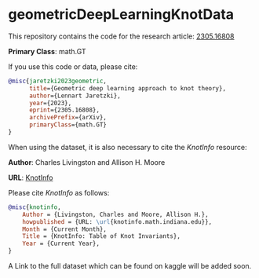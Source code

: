 # geometricDeepLearningKnotData

This repository contains the code for the research article: [2305.16808](https://arxiv.org/abs/2305.16808)

**Primary Class**: math.GT

If you use this code or data, please cite:

```bibtex
@misc{jaretzki2023geometric,
      title={Geometric deep learning approach to knot theory}, 
      author={Lennart Jaretzki},
      year={2023},
      eprint={2305.16808},
      archivePrefix={arXiv},
      primaryClass={math.GT}
}
```

When using the dataset, it is also necessary to cite the *KnotInfo* resource:

**Author**: Charles Livingston and Allison H. Moore

**URL**: [KnotInfo](http://knotinfo.math.indiana.edu)

Please cite *KnotInfo* as follows:

```bibtex
@misc{knotinfo,
    Author = {Livingston, Charles and Moore, Allison H.},
    howpublished = {URL: \url{knotinfo.math.indiana.edu}},
    Month = {Current Month},
    Title = {KnotInfo: Table of Knot Invariants},
    Year = {Current Year},
}
```

A Link to the full dataset which can be found on kaggle will be added soon.
